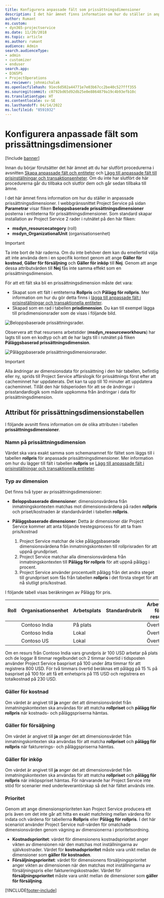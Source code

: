 ```yaml
---
title: Konfigurera anpassade fält som prissättningsdimensioner
description: I det här ämnet finns information om hur du ställer in anpassade prissättningsdimensioner.
author: Rumant
ms.custom:
- dyn365-projectservice
ms.date: 11/20/2018
ms.topic: article
ms.author: rumant
audience: Admin
search.audienceType:
- admin
- customizer
- enduser
search.app:
- D365PS
- ProjectOperations
ms.reviewer: johnmichalak
ms.openlocfilehash: 91ec6d502a44771e7e03b67cc2be40c527fff355
ms.sourcegitcommit: c0792bd65d92db25e0e8864879a19c4b93efb10c
ms.translationtype: HT
ms.contentlocale: sv-SE
ms.lasthandoff: 04/14/2022
ms.locfileid: "8591932"
---
```

# <a name="setting-up-custom-fields-as-pricing-dimensions"></a>Konfigurera anpassade fält som prissättningsdimensioner 

[!include [banner](../includes/psa-now-project-operations.md)]

Innan du börjar förutsätter det här ämnet att du har slutfört procedurerna i avsnitten [Skapa anpassade fält och entiteter](create-custom-fields-entities.md) och [Lägg till anpassade fält till prisinställningar och transaktionsenheter](field-references.md). Om du inte har slutfört de här procedurerna går du tillbaka och slutför dem och går sedan tillbaka till ämne. 

I det här ämnet finns information om hur du ställer in anpassade prissättningsdimensioner. I webbgränssnittet Project Service på sidan **Parametrar** visar fliken **Beloppsbaserade prissättningsdimensioner** posterna i entiteterna för prissättningsdimensioner. Som standard skapar installation av Project Service 2 rader i rutnätet på den här fliken:

- **msdyn_resourcecategory** (roll)
- **msdyn_OrganizationalUnit** (organisationsenhet)

> [!IMPORTANT]
> Ta inte bort de här raderna. Om du inte behöver dem kan du emellertid välja att inte använda dem i en specifik kontext genom att ange **Gäller för kostnad**, **Gäller för försäljning** och **Gäller för inköp** till **Nej**. Genom att ange dessa attributvärden till **Nej** fås inte samma effekt som en prissättningsdimension.

För att ett fält ska bli en prissättningsdimension måste det vara:

- Skapat som ett fält i entiteterna **Rollpris** och **Pålägg för rollpris**. Mer information om hur du gör detta finns i [lägga till anpassade fält i prisinställningar och transaktionella entiteter](field-references.md).
- Skapad som en rad i tabellen **prisdimension**. Du kan till exempel lägga till prisdimensionsrader som de visas i följande bild. 

![Beloppsbaserade prissättningsrader.](media/Amt-based-PD.png)

Observera att that resursens arbetstider (**msdyn_resourceworkhours**) har lagts till som en kodtyp och att de har lagts till i rutnätet på fliken **Påläggsbaserad prissättningsdimension**.

![Påläggsbaserade prissättningsdimensionsrader.](media/Markup-based-PD.png)

> [!IMPORTANT]
> Alla ändringar av dimensionsdata för prissättning i den här tabellen, befintlig eller ny, sprids till Project Service affärslogik för prissättnings först efter att cacheminnet har uppdaterats. Det kan ta upp till 10 minuter att uppdatera cacheminnet. Tillåt den här tidsperioden för att se de ändringar i prisstandardlogik som måste uppkomma från ändringar i data för prissättningsdimension.


## <a name="attributes-of-the-pricing-dimensions-table"></a>Attribut för prissättningsdimensionstabellen
I följande avsnitt finns information om de olika attributen i tabellen **prissättningsdimensioner**.

### <a name="pricing-dimension-name"></a>Namn på prissättningsdimension
Värdet ska vara exakt samma som schemanamnet för fältet som läggs till i tabellen **rollpris** för anpassade prissättningsdimensioner. Mer information om hur du lägger till fält i tabellen **rollpris** se [Lägg till anpassade fält i prisinställningar och transaktionella entiteter](field-references.md).

### <a name="type-of-dimension"></a>Typ av dimension
Det finns två typer av prissättningsdimensioner:
  
  - **Beloppsbaserade dimensioner**: dimensionsvärdena från inmatningskontexten matchas mot dimensionsvärdena på raden **rollpris** och priset/kostnaden är standardvärdet i tabellen **rollpris**.
  - **Påläggsbaserade dimensioner**: Detta är dimensioner där Project Service kommer att anta följande trestegsprocess för att ta fram pris/kostnad
 
    1. Project Service matchar de icke påläggsbaserade dimensionsvärdena från inmatningskontexten till rollprisraden för att uppnå grundpriset.
    2. Project Service matchar alla dimensionsvärdena från inmatningskontexten till **Pålägg för rollpris** för att uppnå pålägg i procent.
    3. Project Service använder procentuellt pålägg från det andra steget till grundpriset som fås från tabellen **rollpris** i det första steget för att nå slutligt pris/kostnad.
   
   I följande tabell visas beräkningen av Pålägg för pris.
  
| Roll        | Organisationsenhet    |Arbetsplats      |Standardrubrik      |Arbetstid för resurs      |  Pålägg|
| ------------|-------------|-------------------|--------------------|-------------------------|--------:|
|             | Contoso India|På plats            |                    |Övertid                 |15     |
|             | Contoso India|Lokal             |                    |Övertid                 |10     |
|             | Contoso US   |Lokal             |                    |Övertid                 |20     |


Om en resurs från Contoso India vars grundpris är 100 USD arbetar på plats och de loggar 8 timmar regelbundet och 2 timmar övertid i tidsposten använder Project Service baspriset på 100 under åtta timmar för att registrera 800 USD. För två timmars övertid beräknas ett pålägg på 15 % på baspriset på 100 för att få ett enhetspris på 115 USD och registrera en totalkostnad på 230 USD.

### <a name="applicable-to-cost"></a>Gäller för kostnad 
Om värdet är angivet till **ja** anger det att dimensionsvärdet från inmatningskontexten ska användas för att matcha **rollpriset** och **pålägg för rollpris** när kostnads- och påläggspriserna hämtas.

### <a name="applicable-to-sales"></a>Gäller för försäljning
Om värdet är angivet till **ja** anger det att dimensionsvärdet från inmatningskontexten ska användas för att matcha **rollpriset** och **pålägg för rollpris** när fakturerings- och påläggspriserna hämtas.

### <a name="applicable-to-purchase"></a>Gäller för inköp
Om värdet är angivet till **ja** anger det att dimensionsvärdet från inmatningskontexten ska användas för att matcha **rollpriset** och **pålägg för rollpris** när inköpspriset hämtas. För närvarande har Project Service inte stöd för scenarier med underleverantörskap så det här fältet används inte. 

### <a name="priority"></a>Prioritet
Genom att ange dimensionsprioriteten kan Project Service producera ett pris även om det inte går att hitta en exakt matchning mellan värdena för indata och värdena för tabellerna **Rollpris** eller **Pålägg för rollpris**. I det här scenariot använder Project Service null-värden för omatchade dimensionsvärden genom vägning av dimensionerna i prioritetsordning.

- **Kostnadsprioritet**: värdet för dimensionens kostnadsprioritet anger vikten av dimensionen när den matchas mot inställningarna av självkostnader. Värdet för **kostnadsprioritet** måste vara unikt mellan de dimensioner som **gäller för kostnaden**.
- **Försäljningsprioritet**: värdet för dimensionens försäljningsprioritet anger vikten av dimensionen när den matchas mot inställningarna av försäljningspris eller faktureringskostnader. Värdet för **försäljningsprioritet** måste vara unikt mellan de dimensioner som **gäller för försäljning**.


[!INCLUDE[footer-include](../includes/footer-banner.md)]
